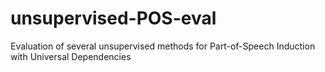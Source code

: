 # unsupervised-POS-eval
Evaluation of several unsupervised methods for Part-of-Speech Induction with Universal Dependencies
